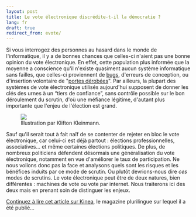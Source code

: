 ```yaml
---
layout: post
title: Le vote électronique discrédite-t-il la démocratie ?
lang: fr
draft: true
redirect_from: evote/
---
```


Si vous interrogez des personnes au hasard dans le monde de l'informatique, il y a de bonnes chances que celles-ci n'aient pas une bonne opinion du vote électronique. En effet, cette population plus informée que la moyenne a conscience qu'il n'existe quasiment aucun système informatique sans failles, que celles-ci proviennent de [bugs](https://fr.wikipedia.org/wiki/Bug_%28informatique%29), d'erreurs de conception, ou d'insertion volontaire de "[portes dérobées](https://fr.wikipedia.org/wiki/Porte_d%C3%A9rob%C3%A9e)". Par ailleurs, la plupart des systèmes de vote électronique utilisés aujourd'hui supposent de donner les clés des urnes à un “tiers de confiance”, sans contrôle possible sur le bon déroulement du scrutin, d'où une méfiance légitime, d'autant plus importante que l'enjeu de l'élection est grand.

<figure>
 <img src="http://kinea.media/static/vote-electronique/klifton.jpg">
 <figcaption>Illustration par Klifton Kleinmann.
 </figcaption>
</figure>

Sauf qu'il serait tout à fait naïf de se contenter de rejeter en bloc le vote électronique, car celui-ci est déjà partout : élections professionnelles, associatives... et même certaines élections politiques. De plus, de nombreux politiciens défendent désormais une généralisation du vote électronique, notamment en vue d'améliorer le taux de participation. Ne nous voilons donc pas la face et analysons quels sont les risques et les bénéfices induits par ce mode de scrutin. Ou plutôt devrions-nous dire *ces* modes de scrutins. Le vote électronique peut être de deux natures, bien différentes : machines de vote ou vote par internet. Nous traiterons ici des deux mais en prenant soin de distinguer les enjeux.

[Continuez à lire cet article sur Kinea](http://kinea.media/fr/politique-societe/vote-electronique-democratie), le magazine plurilingue sur lequel il a été publié...
